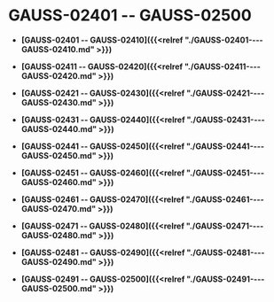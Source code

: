 # GAUSS-02401 -- GAUSS-02500

-   **[GAUSS-02401 -- GAUSS-02410]({{<relref "./GAUSS-02401----GAUSS-02410.md" >}})**

-   **[GAUSS-02411 -- GAUSS-02420]({{<relref "./GAUSS-02411----GAUSS-02420.md" >}})**

-   **[GAUSS-02421 -- GAUSS-02430]({{<relref "./GAUSS-02421----GAUSS-02430.md" >}})**

-   **[GAUSS-02431 -- GAUSS-02440]({{<relref "./GAUSS-02431----GAUSS-02440.md" >}})**

-   **[GAUSS-02441 -- GAUSS-02450]({{<relref "./GAUSS-02441----GAUSS-02450.md" >}})**

-   **[GAUSS-02451 -- GAUSS-02460]({{<relref "./GAUSS-02451----GAUSS-02460.md" >}})**

-   **[GAUSS-02461 -- GAUSS-02470]({{<relref "./GAUSS-02461----GAUSS-02470.md" >}})**

-   **[GAUSS-02471 -- GAUSS-02480]({{<relref "./GAUSS-02471----GAUSS-02480.md" >}})**

-   **[GAUSS-02481 -- GAUSS-02490]({{<relref "./GAUSS-02481----GAUSS-02490.md" >}})**

-   **[GAUSS-02491 -- GAUSS-02500]({{<relref "./GAUSS-02491----GAUSS-02500.md" >}})**
